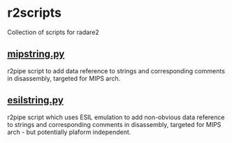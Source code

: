 # r2scripts
Collection of scripts for radare2
## [mipstring.py](https://github.com/mrmacete/r2scripts/tree/master/mipstring)
r2pipe script to add data reference to strings and corresponding comments in disassembly, targeted for MIPS arch.
## [esilstring.py](https://github.com/mrmacete/r2scripts/tree/master/esilstring)
r2pipe script which uses ESIL emulation to add non-obvious data reference to strings and corresponding comments in disassembly, targeted for MIPS arch - but potentially plaform independent.
